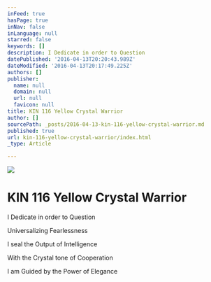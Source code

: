 ```yaml
---
inFeed: true
hasPage: true
inNav: false
inLanguage: null
starred: false
keywords: []
description: I Dedicate in order to Question
datePublished: '2016-04-13T20:20:43.989Z'
dateModified: '2016-04-13T20:17:49.225Z'
authors: []
publisher:
  name: null
  domain: null
  url: null
  favicon: null
title: KIN 116 Yellow Crystal Warrior
author: []
sourcePath: _posts/2016-04-13-kin-116-yellow-crystal-warrior.md
published: true
url: kin-116-yellow-crystal-warrior/index.html
_type: Article

---
```

![](https://the-grid-user-content.s3-us-west-2.amazonaws.com/2d92d7a9-b2c8-478f-b640-972aadb49e47.png)

# KIN 116 Yellow Crystal Warrior

I Dedicate in order to Question

Universalizing Fearlessness

I seal the Output of Intelligence

With the Crystal tone of Cooperation

I am Guided by the Power of Elegance